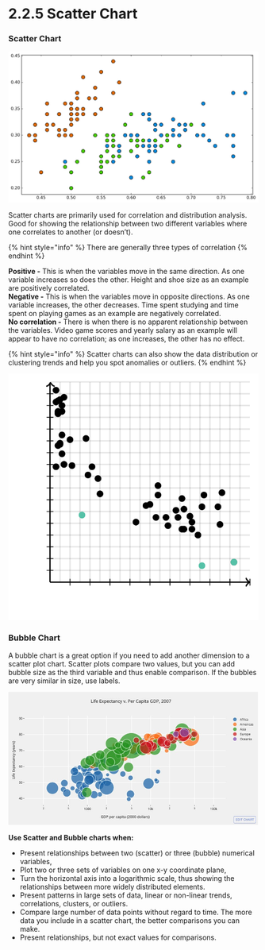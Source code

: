 # 2.2.5 Scatter Chart

### Scatter Chart

![](../../.gitbook/assets/scatter.png)

Scatter charts are primarily used for correlation and distribution analysis. Good for showing the relationship between two different variables where one correlates to another \(or doesn’t\).

{% hint style="info" %}
There are generally three types of correlation
{% endhint %}

**Positive -** This is when the variables move in the same direction. As one variable increases so does the other. Height and shoe size as an example are positively correlated.  
**Negative -** This is when the variables move in opposite directions. As one variable increases, the other decreases. Time spent studying and time spent on playing games as an example are negatively correlated.  
**No correlation -** There is when there is no apparent relationship between the variables. Video game scores and yearly salary as an example will appear to have no correlation; as one increases, the other has no effect.

{% hint style="info" %}
Scatter charts can also show the data distribution or clustering trends and help you spot anomalies or outliers.
{% endhint %}

![Anomaly detection](../../.gitbook/assets/c94dd697b0b61aa8868c93eadfce4ddb52ff7f55.svg)

### Bubble Chart

A bubble chart is a great option if you need to add another dimension to a scatter plot chart. Scatter plots compare two values, but you can add bubble size as the third variable and thus enable comparison. If the bubbles are very similar in size, use labels.

![Source: Gapminder.org](../../.gitbook/assets/1_gowqnx7x_unif77fzjoucg.jpg)

**Use Scatter and Bubble charts when:**

* Present relationships between two \(scatter\) or three \(bubble\) numerical variables,
* Plot two or three sets of variables on one x-y coordinate plane,
* Turn the horizontal axis into a logarithmic scale, thus showing the relationships between more widely distributed elements.
* Present patterns in large sets of data, linear or non-linear trends, correlations, clusters, or outliers.
* Compare large number of data points without regard to time. The more data you include in a scatter chart, the better comparisons you can make.
* Present relationships, but not exact values for comparisons.

